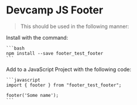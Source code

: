 # Devcamp JS Footer

> This should be used in the following manner:

Install with the command:

    ```bash
    npm install --save footer_test_footer
    ```

Add to a JavaScript Project with the following code:

    ```javascript
    import { footer } from "footer_test_footer";

    footer('Some name');
    ```